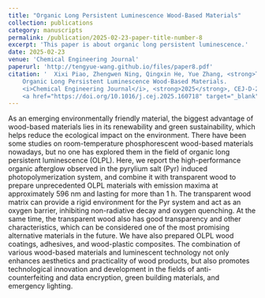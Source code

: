 ```yaml
---
title: "Organic Long Persistent Luminescence Wood-Based Materials"
collection: publications
category: manuscripts
permalink: /publication/2025-02-23-paper-title-number-8
excerpt: 'This paper is about organic long persistent luminescence.'
date: 2025-02-23
venue: 'Chemical Engineering Journal'
paperurl: 'http://tengyue-wang.github.io/files/paper8.pdf'
citation: '  Xixi Piao, Zhengwen Ning, Qingxin He, Yue Zhang, <strong>Tengyue Wang</strong>, Guangming Wang, and Kaka Zhang*, 
    Organic Long Persistent Luminescence Wood-Based Materials. 
    <i>Chemical Engineering Journal</i>, <strong>2025</strong>, CEJ-D-25-00346. 
    <a href="https://doi.org/10.1016/j.cej.2025.160718" target="_blank">DOI: 10.1016/j.cej.2025.160718</a>'
---
```

As an emerging environmentally friendly material, the biggest advantage of wood-based materials lies in its renewability and green sustainability, which helps reduce the ecological impact on the environment. There have been some studies on room-temperature phosphorescent wood-based materials nowadays, but no one has explored them in the field of organic long persistent luminescence (OLPL). Here, we report the high-performance organic afterglow observed in the pyrylium salt (Pyr) induced photopolymerization system, and combine it with transparent wood to prepare unprecedented OLPL materials with emission maxima at approximately 596 nm and lasting for more than 1 h. The transparent wood matrix can provide a rigid environment for the Pyr system and act as an oxygen barrier, inhibiting non-radiative decay and oxygen quenching. At the same time, the transparent wood also has good transparency and other characteristics, which can be considered one of the most promising alternative materials in the future. We have also prepared OLPL wood coatings, adhesives, and wood-plastic composites. The combination of various wood-based materials and luminescent technology not only enhances aesthetics and practicality of wood products, but also promotes technological innovation and development in the fields of anti-counterfeiting and data encryption, green building materials, and emergency lighting.
